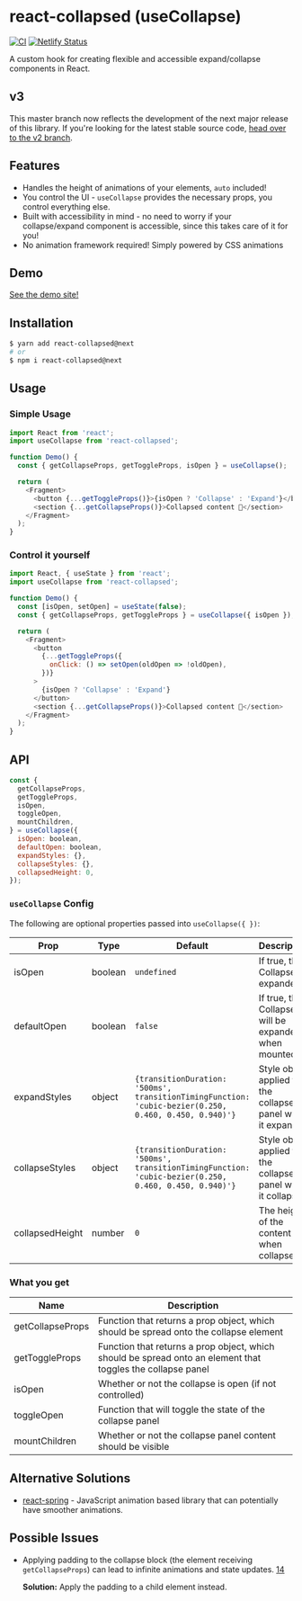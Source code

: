 # react-collapsed (useCollapse)

[![CI](https://github.com/roginfarrer/react-collapsed/workflows/CI/badge.svg)](https://github.com/roginfarrer/react-collapsed/actions?query=workflow%3ACI+branch%3Amaster)
[![Netlify Status](https://api.netlify.com/api/v1/badges/4d285ffc-aa4f-4d32-8549-eb58e00dd2d1/deploy-status)](https://app.netlify.com/sites/react-collapsed-next/deploys)

A custom hook for creating flexible and accessible expand/collapse components in React.

## v3

This master branch now reflects the development of the next major release of this library. If you're looking for the latest stable source code, [head over to the v2 branch](https://github.com/roginfarrer/react-collapsed/tree/v2).

## Features

- Handles the height of animations of your elements, `auto` included!
- You control the UI - `useCollapse` provides the necessary props, you control everything else.
- Built with accessibility in mind - no need to worry if your collapse/expand component is accessible, since this takes care of it for you!
- No animation framework required! Simply powered by CSS animations

## Demo

[See the demo site!](https://react-collapsed.netlify.com/)

## Installation

```bash
$ yarn add react-collapsed@next
# or
$ npm i react-collapsed@next
```

## Usage

### Simple Usage

```js
import React from 'react';
import useCollapse from 'react-collapsed';

function Demo() {
  const { getCollapseProps, getToggleProps, isOpen } = useCollapse();

  return (
    <Fragment>
      <button {...getToggleProps()}>{isOpen ? 'Collapse' : 'Expand'}</button>
      <section {...getCollapseProps()}>Collapsed content 🙈</section>
    </Fragment>
  );
}
```

### Control it yourself

```js
import React, { useState } from 'react';
import useCollapse from 'react-collapsed';

function Demo() {
  const [isOpen, setOpen] = useState(false);
  const { getCollapseProps, getToggleProps } = useCollapse({ isOpen });

  return (
    <Fragment>
      <button
        {...getToggleProps({
          onClick: () => setOpen(oldOpen => !oldOpen),
        })}
      >
        {isOpen ? 'Collapse' : 'Expand'}
      </button>
      <section {...getCollapseProps()}>Collapsed content 🙈</section>
    </Fragment>
  );
}
```

## API

```js
const {
  getCollapseProps,
  getToggleProps,
  isOpen,
  toggleOpen,
  mountChildren,
} = useCollapse({
  isOpen: boolean,
  defaultOpen: boolean,
  expandStyles: {},
  collapseStyles: {},
  collapsedHeight: 0,
});
```

### `useCollapse` Config

The following are optional properties passed into `useCollapse({ })`:

| Prop            | Type    | Default                                                                                               | Description                                                  |
| --------------- | ------- | ----------------------------------------------------------------------------------------------------- | ------------------------------------------------------------ |
| isOpen          | boolean | `undefined`                                                                                           | If true, the Collapse is expanded                            |
| defaultOpen     | boolean | `false`                                                                                               | If true, the Collapse will be expanded when mounted          |
| expandStyles    | object  | `{transitionDuration: '500ms', transitionTimingFunction: 'cubic-bezier(0.250, 0.460, 0.450, 0.940)'}` | Style object applied to the collapse panel when it expands   |
| collapseStyles  | object  | `{transitionDuration: '500ms', transitionTimingFunction: 'cubic-bezier(0.250, 0.460, 0.450, 0.940)'}` | Style object applied to the collapse panel when it collapses |
| collapsedHeight | number  | `0`                                                                                                   | The height of the content when collapsed                     |

### What you get

| Name             | Description                                                                                                 |
| ---------------- | ----------------------------------------------------------------------------------------------------------- |
| getCollapseProps | Function that returns a prop object, which should be spread onto the collapse element                       |
| getToggleProps   | Function that returns a prop object, which should be spread onto an element that toggles the collapse panel |
| isOpen           | Whether or not the collapse is open (if not controlled)                                                     |
| toggleOpen       | Function that will toggle the state of the collapse panel                                                   |
| mountChildren    | Whether or not the collapse panel content should be visible                                                 |

## Alternative Solutions

- [react-spring](https://www.react-spring.io/) - JavaScript animation based library that can potentially have smoother animations.

## Possible Issues

- Applying padding to the collapse block (the element receiving `getCollapseProps`) can lead to infinite animations and state updates. [14](https://github.com/roginfarrer/react-collapsed/issues/14)

  **Solution:** Apply the padding to a child element instead.
